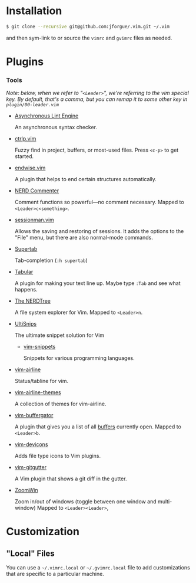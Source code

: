 # Installation
```bash
$ git clone --recursive git@github.com:jforgue/.vim.git ~/.vim
```

and then sym-link to or source the `vimrc` and `gvimrc` files as needed.

# Plugins
### Tools
*Note: below, when we refer to "`<Leader>`", we're referring to the vim
special key.  By default, that's a comma, but you can remap it to
some other key in `plugin/00-leader.vim`*
*   [Asynchronous Lint Engine](https://github.com/dense-analysis/ale)

    An asynchronous syntax checker.
    
*   [ctrlp.vim](https://github.com/ctrlpvim/ctrlp.vim)

    Fuzzy find in project, buffers, or most-used files.
    Press `<c-p>` to get started.
    
*   [endwise.vim](https://github.com/tpope/vim-endwise/tree/f67d022169bd04d3c000f47b1c03bfcbc4209470)

    A plugin that helps to end certain structures automatically.
 

*   [NERD Commenter](https://github.com/preservim/nerdcommenter)

    Comment functions so powerful—no comment necessary.
    Mapped to `<Leader>c<something>`.
    
*   [sessionman.vim](https://github.com/vim-scripts/sessionman.vim)

    Allows the saving and restoring of sessions.  It adds the options to
    the "File" menu, but there are also normal-mode commands.
    
*   [Supertab](https://github.com/ervandew/supertab)

    Tab-completion (`:h supertab`)    
    
*   [Tabular](https://github.com/godlygeek/tabular)

    A plugin for making your text line up.  Maybe type `:Tab` and see
    what happens.

*   [The NERDTree](https://github.com/scrooloose/nerdtree)

    A file system explorer for Vim.
    Mapped to `<Leader>n`.

*   [UltiSnips](https://github.com/SirVer/ultisnips)
    
    The ultimate snippet solution for Vim
    
    *   [vim-snippets](https://github.com/honza/vim-snippets)
        
        Snippets for various programming languages.
        
*   [vim-airline](https://github.com/vim-airline/vim-airline/tree/448aa43ec4bb49dfb3f75c3e52aad41eec9ee2ce)
    
    Status/tabline for vim.
    
*   [vim-airline-themes](https://github.com/vim-airline/vim-airline-themes/tree/3bfe1d00d48f7c35b7c0dd7af86229c9e63e14a9)
    
    A collection of themes for vim-airline.
    
*   [vim-buffergator](https://github.com/jeetsukumaran/vim-buffergator)

    A plugin that gives you a list of all [buffers](http://vim.wikia.com/wiki/Vim_buffer_FAQ) currently open.
    Mapped to `<Leader>b`.    

*   [vim-devicons](https://github.com/ryanoasis/vim-devicons)
    
    Adds file type icons to Vim plugins.
    
*   [vim-gitgutter](https://github.com/airblade/vim-gitgutter/tree/3ce2a4be25429e8f1e8f699601ec5f1c8879c574)

    A Vim plugin that shows a git diff in the gutter.    

*   [ZoomWin](http://www.vim.org/scripts/script.php?script_id=508)
    
    Zoom in/out of windows (toggle between one window and multi-window)
    Mapped to `<Leader><Leader>`, 

Customization
=============
"Local" Files
----------------------
You can use a `~/.vimrc.local` or `~/.gvimrc.local` file to add customizations
that are specific to a particular machine.
